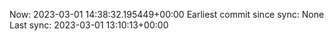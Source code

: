 Now: 2023-03-01 14:38:32.195449+00:00 Earliest commit since sync: None Last sync: 2023-03-01 13:10:13+00:00

